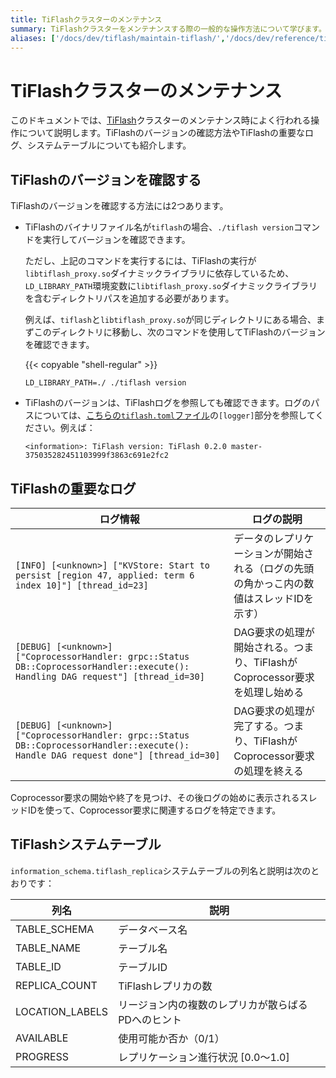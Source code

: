 ```yaml
---
title: TiFlashクラスターのメンテナンス
summary: TiFlashクラスターをメンテナンスする際の一般的な操作方法について学びます。
aliases: ['/docs/dev/tiflash/maintain-tiflash/','/docs/dev/reference/tiflash/maintain/']
---
```


# TiFlashクラスターのメンテナンス

このドキュメントでは、[TiFlash](/tiflash/tiflash-overview.md)クラスターのメンテナンス時によく行われる操作について説明します。TiFlashのバージョンの確認方法やTiFlashの重要なログ、システムテーブルについても紹介します。

## TiFlashのバージョンを確認する

TiFlashのバージョンを確認する方法には2つあります。

- TiFlashのバイナリファイル名が`tiflash`の場合、`./tiflash version`コマンドを実行してバージョンを確認できます。

    ただし、上記のコマンドを実行するには、TiFlashの実行が`libtiflash_proxy.so`ダイナミックライブラリに依存しているため、`LD_LIBRARY_PATH`環境変数に`libtiflash_proxy.so`ダイナミックライブラリを含むディレクトリパスを追加する必要があります。

    例えば、`tiflash`と`libtiflash_proxy.so`が同じディレクトリにある場合、まずこのディレクトリに移動し、次のコマンドを使用してTiFlashのバージョンを確認できます。

    {{< copyable "shell-regular" >}}

    ```shell
    LD_LIBRARY_PATH=./ ./tiflash version
    ```

- TiFlashのバージョンは、TiFlashログを参照しても確認できます。ログのパスについては、[こちらの`tiflash.toml`ファイル](/tiflash/tiflash-configuration.md#configure-the-tiflashtoml-file)の`[logger]`部分を参照してください。例えば：

    ```
    <information>: TiFlash version: TiFlash 0.2.0 master-375035282451103999f3863c691e2fc2
    ```

## TiFlashの重要なログ

| ログ情報 | ログの説明 |
|---------------|-------------------|
| `[INFO] [<unknown>] ["KVStore: Start to persist [region 47, applied: term 6 index 10]"] [thread_id=23]` | データのレプリケーションが開始される（ログの先頭の角かっこ内の数値はスレッドIDを示す） |
| `[DEBUG] [<unknown>] ["CoprocessorHandler: grpc::Status DB::CoprocessorHandler::execute(): Handling DAG request"] [thread_id=30]` | DAG要求の処理が開始される。つまり、TiFlashがCoprocessor要求を処理し始める |
| `[DEBUG] [<unknown>] ["CoprocessorHandler: grpc::Status DB::CoprocessorHandler::execute(): Handle DAG request done"] [thread_id=30]` | DAG要求の処理が完了する。つまり、TiFlashがCoprocessor要求の処理を終える |

Coprocessor要求の開始や終了を見つけ、その後ログの始めに表示されるスレッドIDを使って、Coprocessor要求に関連するログを特定できます。

## TiFlashシステムテーブル

`information_schema.tiflash_replica`システムテーブルの列名と説明は次のとおりです：

| 列名 | 説明 |
|---------------|-----------|
| TABLE_SCHEMA | データベース名 |
| TABLE_NAME | テーブル名 |
| TABLE_ID | テーブルID |
| REPLICA_COUNT | TiFlashレプリカの数 |
|LOCATION_LABELS | リージョン内の複数のレプリカが散らばるPDへのヒント |
| AVAILABLE | 使用可能か否か（0/1）|
| PROGRESS | レプリケーション進行状況 [0.0〜1.0] |